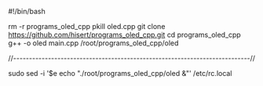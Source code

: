 
#!/bin/bash

rm -r programs_oled_cpp
pkill oled.cpp
git clone https://github.com/hisert/programs_oled_cpp.git
cd  programs_oled_cpp
g++ -o oled main.cpp
/root/programs_oled_cpp/oled

//---------------------------------------------------------------------------//


sudo sed -i '$e echo "./root/programs_oled_cpp/oled &"' /etc/rc.local

